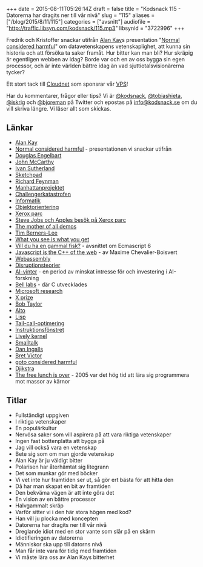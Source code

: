 +++
date = 2015-08-11T05:26:14Z
draft = false
title = "Kodsnack 115 - Datorerna har dragits ner till vår nivå"
slug = "115"
aliases = ["/blog/2015/8/11/115"]
categories = ["avsnitt"]
audiofile = "http://traffic.libsyn.com/kodsnack/115.mp3"
libsynid = "3722996"
+++

Fredrik och Kristoffer snackar utifrån [Alan Kay](https://en.wikipedia.org/wiki/Alan_Kay)s presentation "[Normal considered harmful](https://www.youtube.com/watch?v=FvmTSpJU-Xc)" om datavetenskapens vetenskaplighet, att kunna sin historia och att försöka ta saker framåt. Hur bitter kan man bli? Hur skräpig är egentligen webben av idag? Borde var och en av oss bygga sin egen processor, och är inte världen bättre idag än vad sjuttiotalsvisionärerna tycker?

Ett stort tack till [Cloudnet](http://www.cloudnet.se) som sponsrar vår [VPS](http://en.wikipedia.org/wiki/Virtual_private_server)!

Har du kommentarer, frågor eller tips? Vi är [@kodsnack](https://www.twitter.com/kodsnack), [@tobiashieta](https://www.twitter.com/tobiashieta), [@iskrig](https://www.twitter.com/iskrig) och [@bjoreman](https://www.twitter.com/bjoreman) på Twitter och epostas på [info@kodsnack.se](mailto:info@kodsnack.se) om du vill skriva längre. Vi läser allt som skickas.

## Länkar ##
* [Alan Kay](https://en.wikipedia.org/wiki/Alan_Kay)
* [Normal considered harmful](https://www.youtube.com/watch?v=FvmTSpJU-Xc) - presentationen vi snackar utifrån
* [Douglas Engelbart](https://en.wikipedia.org/wiki/Douglas_Engelbart)
* [John McCarthy](https://en.wikipedia.org/wiki/John_McCarthy_%28computer_scientist%29)
* [Ivan Sutherland](https://en.wikipedia.org/wiki/Ivan_Sutherland)
* [Sketchpad](https://en.wikipedia.org/wiki/Sketchpad)
* [Richard Feynman](https://en.wikipedia.org/wiki/Richard_Feynman)
* [Manhattanprojektet](https://en.wikipedia.org/wiki/Manhattan_Project)
* [Challengerkatastrofen](https://en.wikipedia.org/wiki/Space_Shuttle_Challenger_disaster)
* [Informatik](https://sv.wikipedia.org/wiki/Informatik)
* [Objektorientering](https://en.wikipedia.org/wiki/Object-oriented_programming)
* [Xerox parc](https://en.wikipedia.org/wiki/PARC_%28company%29)
* [Steve Jobs och Apples besök på Xerox parc](https://en.wikipedia.org/wiki/History_of_Mac_OS)
* [The mother of all demos](http://www.dougengelbart.org/firsts/dougs-1968-demo.html)
* [Tim Berners-Lee](https://en.wikipedia.org/wiki/Tim_Berners-Lee)
* [What you see is what you get](https://en.wikipedia.org/wiki/WYSIWYG)
* [Vill du ha en gammal fisk?](http://kodsnack.se/113/) - avsnittet om Ecmascript  6
* [Javascript is the C++ of the web](http://pointersgonewild.com/2015/08/02/javascript-is-the-c-of-the-web/) - av Maxime Chevalier-Boisvert
* [Webassembly](https://en.wikipedia.org/wiki/WebAssembly)
* [Disruptionsteorier](https://en.wikipedia.org/wiki/Disruptive_innovation)
* [AI-vinter](https://en.wikipedia.org/wiki/AI_winter) - en period av minskat intresse för och investering i AI-forskning
* [Bell labs](https://en.wikipedia.org/wiki/Bell_Labs) - där C utvecklades
* [Microsoft research](https://en.wikipedia.org/wiki/Microsoft_Research)
* [X prize](https://en.wikipedia.org/wiki/X_Prize_Foundation)
* [Bob Taylor](https://en.wikipedia.org/wiki/Robert_Taylor_%28computer_scientist%29)
* [Alto](https://en.wikipedia.org/wiki/Xerox_Alto)
* [Lisp](https://en.wikipedia.org/wiki/Lisp_%28programming_language%29)
* [Tail-call-optimering](http://en.wikipedia.org/wiki/Tail_call)
* [Instruktionsfönstret](https://en.wikipedia.org/wiki/Instruction_window)
* [Lively kernel](http://www.lively-kernel.org/)
* [Smalltalk](https://en.wikipedia.org/wiki/Smalltalk)
* [Dan Ingalls](https://en.wikipedia.org/wiki/Daniel_Henry_Holmes_Ingalls,_Jr.)
* [Bret Victor](http://worrydream.com/)
* [goto considered harmful](https://www.cs.utexas.edu/users/EWD/ewd02xx/EWD215.PDF)
* [Djikstra](https://en.wikipedia.org/wiki/Edsger_W._Dijkstra)
* [The free lunch is over](http://www.gotw.ca/publications/concurrency-ddj.htm) - 2005 var det hög tid att lära sig programmera mot massor av kärnor

## Titlar ##
* Fullständigt uppgiven
* I riktiga vetenskaper
* En populärkultur
* Nervösa saker som vill aspirera på att vara riktiga vetenskaper
* Ingen fast bottenplatta att bygga på
* Jag vill också vara en vetenskap
* Bete sig som om man gjorde vetenskap
* Alan Kay är ju väldigt bitter
* Polarisen har återhämtat sig litegrann
* Det som munkar gör med böcker
* Vi vet inte hur framtiden ser ut, så gör ert bästa för att hitta den
* Då har man skapat en bit av framtiden
* Den bekväma vägen är att inte göra det
* En vision av en bättre processor
* Halvgammalt skräp
* Varför sitter vi i den här stora högen med kod?
* Han vill ju plocka med koncepten
* Datorerna har dragits ner till vår nivå
* Dreglande idiot med en stor vante som slår på en skärm
* Idiotifieringen av datorerna
* Människor ska upp till datorns nivå
* Man får inte vara för tidig med framtiden
* Vi måste lära oss av Alan Kays bitterhet
